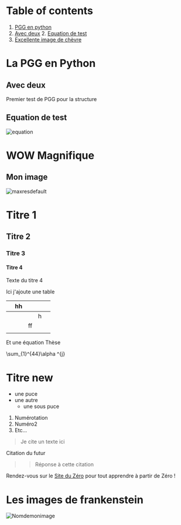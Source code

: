 # Table of contents
1. [PGG en python](#Intro)
2. [Avec deux](#Deux)
    2. [Equation de test](#subparagraph1)
3. [Excellente image de chèvre](#chevre)






# La PGG en Python <a name="Intro"></a>
## Avec deux <a name="Deux"></a>
Premier test de PGG pour la structure

## Equation de test <a name="subparagraph1"></a>

![equation](https://latex.codecogs.com/gif.latex?\sum&space;{x_{i}}^{})

# WOW Magnifique

## Mon image <a name="chevre"></a>

![maxresdefault](https://user-images.githubusercontent.com/52786448/64136301-f521f800-cdf0-11e9-83ab-a1714ed7487b.jpg)


# Titre 1

## Titre 2

### Titre 3

#### Titre 4
Texte du titre 4

Ici j'ajoute une table

|   | hh |    |   |   |
|---|----|---:|---|---|
|   |    |    | h |   |
|   |    | ff |   |   |
|   |    |    |   |   |

Et une équation
Thèse
 
\sum_{1}^{44}\alpha ^{j}




# Titre new
* une puce
* une autre
    * une sous puce
    
1. Numérotation
2. Numéro2
3. Etc...

> Je cite un texte ici
>
Citation du futur

>> Réponse à cette citation

Rendez-vous sur le [Site du Zéro](http://www.siteduzero.com) pour tout apprendre à partir de Zéro !

# Les images de frankenstein
 ![Nomdemonimage](https://i2.wp.com/l-express.ca/wp-content/uploads/2018/01/Frankenstein-9-janvier.jpg?w=300&ssl=1)